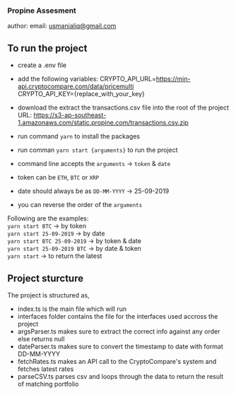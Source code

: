 ### Propine Assesment
author: email: usmanialiq@gmail.com


## To run the project
- create a .env file
- add the following variables:
CRYPTO_API_URL=https://min-api.cryptocompare.com/data/pricemulti <br />
CRYPTO_API_KEY={replace_with_your_key}

- download the extract the transactions.csv file into the root of the project
URL: https://s3-ap-southeast-1.amazonaws.com/static.propine.com/transactions.csv.zip 

- run command `yarn` to install the packages
- run comman `yarn start {arguments}` to run the project

- command line accepts the `arguments` -> `token` & `date`
- token can be `ETH`, `BTC` or `XRP`
- date should always be as `DD-MM-YYYY` -> 25-09-2019
- you can reverse the order of the `arguments`


Following are the examples: <br />
`yarn start BTC` -> by token <br />
`yarn start 25-09-2019` -> by date <br />
`yarn start BTC 25-09-2019` -> by token & date <br />
`yarn start 25-09-2019 BTC` -> by date & token <br />
`yarn start` -> to return the latest <br />

## Project sturcture
The project is structured as, <br />
- index.ts is the main file which will run <br />
- interfaces folder contains the file for the interfaces used accross the project
- argsParser.ts makes sure to extract the correct info against any order else returns null
- dateParser.ts makes sure to convert the timestamp to date with format DD-MM-YYYY
- fetchRates.ts makes an API call to the CryptoCompare's system and fetches latest rates
- parseCSV.ts parses csv and loops through the data to return the result of matching portfolio
